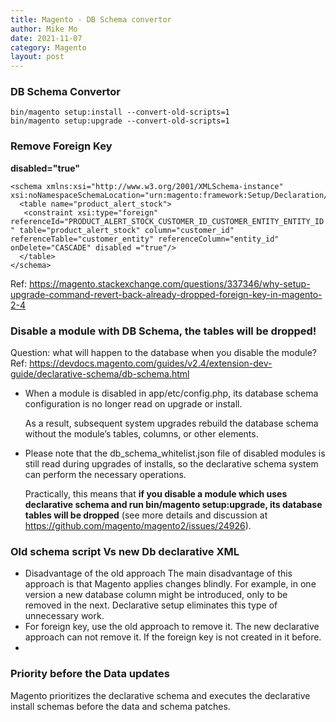 ```yaml
---
title: Magento - DB Schema convertor
author: Mike Mo
date: 2021-11-07
category: Magento
layout: post
---
```


### DB Schema Convertor

```
bin/magento setup:install --convert-old-scripts=1
bin/magento setup:upgrade --convert-old-scripts=1
```
### Remove Foreign Key
<strong>disabled="true"</strong>
```
<schema xmlns:xsi="http://www.w3.org/2001/XMLSchema-instance" xsi:noNamespaceSchemaLocation="urn:magento:framework:Setup/Declaration/Schema/etc/schema.xsd">
  <table name="product_alert_stock">
   <constraint xsi:type="foreign" referenceId="PRODUCT_ALERT_STOCK_CUSTOMER_ID_CUSTOMER_ENTITY_ENTITY_ID " table="product_alert_stock" column="customer_id" referenceTable="customer_entity" referenceColumn="entity_id" onDelete="CASCADE" disabled ="true"/>
  </table>
</schema> 
```
Ref: https://magento.stackexchange.com/questions/337346/why-setup-upgrade-command-revert-back-already-dropped-foreign-key-in-magento-2-4

### Disable a module with DB Schema, the tables will be dropped!
Question: what will happen to the database when you disable the module?
Ref: https://devdocs.magento.com/guides/v2.4/extension-dev-guide/declarative-schema/db-schema.html

- When a module is disabled in app/etc/config.php, its database schema configuration is no longer read on upgrade or install. 

  As a result, subsequent system upgrades rebuild the database schema without the module’s tables, columns, or other elements. 

- Please note that the db_schema_whitelist.json file of disabled modules is still read during upgrades of installs, so the declarative schema system can perform the necessary operations. 

  Practically, this means that <strong>if you disable a module which uses declarative schema and run bin/magento setup:upgrade, its database tables will be dropped</strong> (see more details and discussion at https://github.com/magento/magento2/issues/24926). 

### Old schema script Vs new Db declarative XML
- Disadvantage of the old approach
  The main disadvantage of this approach is that Magento applies changes blindly. For example, in one version a new database column might be introduced, only to be removed in the next. Declarative setup eliminates this type of unnecessary work.
- For foreign key, use the old approach to remove it. The new declarative approach can not remove it. If the foreign key is not created in it before.
- 


### Priority before the Data updates
Magento prioritizes the declarative schema and executes the declarative install schemas before the data and schema patches.